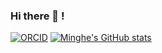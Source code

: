 ### Hi there 👋 !

[![ORCID](https://img.shields.io/badge/ORCID-0000--0001--7437--824X-%23A6CE39?logo=orcid)](https://orcid.org/0000-0001-7011-7253)
[![Minghe's GitHub stats](https://github-readme-stats.vercel.app/api?username=mingheshen&show_icons=true)](https://github.com/anuraghazra/github-readme-stats)
